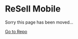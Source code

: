 ﻿# ReSell Mobile
Sorry this page has been moved...

<a href="https://github.com/ReSell-ng/mobile-app">Go to Repo</a>
